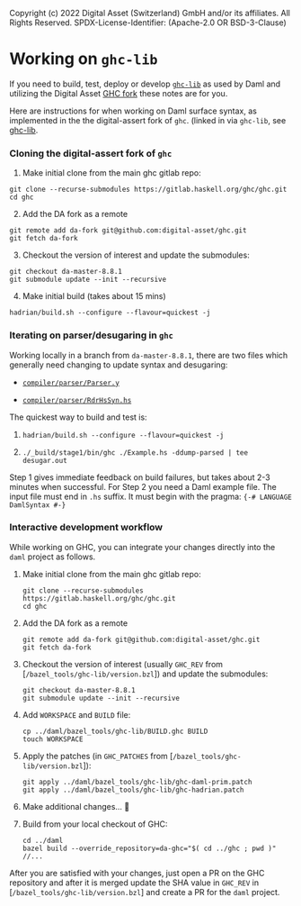 Copyright (c) 2022 Digital Asset (Switzerland) GmbH and/or its affiliates. All Rights Reserved.
SPDX-License-Identifier: (Apache-2.0 OR BSD-3-Clause)

# Working on `ghc-lib`

If you need to build, test, deploy or develop [`ghc-lib`](https://github.com/digital-asset/ghc-lib) as used by Daml and utilizing the Digital Asset [GHC fork](https://github.com/digital-asset/ghc) these notes are for you.

Here are instructions for when working on Daml surface syntax, as implemented in the the digital-assert fork of `ghc`. (linked in via `ghc-lib`, see [ghc-lib](/bazel_tools/ghc-lib/).

### Cloning the digital-assert fork of `ghc`

1. Make initial clone from the main ghc gitlab repo:
```
git clone --recurse-submodules https://gitlab.haskell.org/ghc/ghc.git
cd ghc
```

2. Add the DA fork as a remote
```
git remote add da-fork git@github.com:digital-asset/ghc.git
git fetch da-fork
```

3. Checkout the version of interest and update the submodules:
```
git checkout da-master-8.8.1
git submodule update --init --recursive
```

4. Make initial build (takes about 15 mins)
```
hadrian/build.sh --configure --flavour=quickest -j
```

### Iterating on parser/desugaring in `ghc`

Working locally in a branch from `da-master-8.8.1`, there are two files which generally need changing to update syntax and desugaring:

- [`compiler/parser/Parser.y`](https://github.com/digital-asset/ghc/blob/da-master-8.8.1/compiler/parser/Parser.y)

- [`compiler/parser/RdrHsSyn.hs`](https://github.com/digital-asset/ghc/blob/da-master-8.8.1/compiler/parser/RdrHsSyn.hs)


The quickest way to build and test is:

1. `hadrian/build.sh --configure --flavour=quickest -j`

2. `./_build/stage1/bin/ghc ./Example.hs -ddump-parsed | tee desugar.out`

Step 1 gives immediate feedback on build failures, but takes about 2-3 minutes when successful. For Step 2 you need a Daml example file. The input file must end in `.hs` suffix. It must begin with the pragma: `{-# LANGUAGE DamlSyntax #-}`


### Interactive development workflow

While working on GHC, you can integrate your changes directly into the `daml` project as follows.

1. Make initial clone from the main ghc gitlab repo:
   ```
   git clone --recurse-submodules https://gitlab.haskell.org/ghc/ghc.git
   cd ghc
   ```

2. Add the DA fork as a remote
   ```
   git remote add da-fork git@github.com:digital-asset/ghc.git
   git fetch da-fork
   ```

3. Checkout the version of interest (usually `GHC_REV` from [`/bazel_tools/ghc-lib/version.bzl`]) and update the submodules:
   ```
   git checkout da-master-8.8.1
   git submodule update --init --recursive
   ```

4. Add `WORKSPACE` and `BUILD` file:
   ```
   cp ../daml/bazel_tools/ghc-lib/BUILD.ghc BUILD
   touch WORKSPACE
   ```

5. Apply the patches (in `GHC_PATCHES` from [`/bazel_tools/ghc-lib/version.bzl`]):
   ```
   git apply ../daml/bazel_tools/ghc-lib/ghc-daml-prim.patch
   git apply ../daml/bazel_tools/ghc-lib/ghc-hadrian.patch
   ```

6. Make additional changes...  

7. Build from your local checkout of GHC:
   ```
   cd ../daml
   bazel build --override_repository=da-ghc="$( cd ../ghc ; pwd )" //...
   ```

After you are satisfied with your changes, just open a PR on the GHC repository and after it is merged update the SHA value in `GHC_REV` in [`/bazel_tools/ghc-lib/version.bzl`] and create a PR for the `daml` project.
